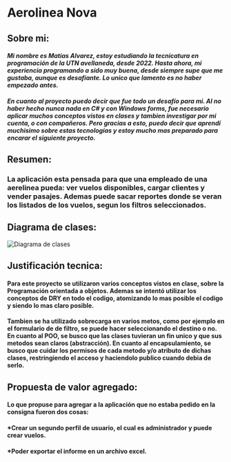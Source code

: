 # **Aerolinea Nova** #

## **Sobre mi:** ##
#### *Mi nombre es Matias Alvarez, estoy estudiando la tecnicatura en programación de la UTN avellaneda, desde 2022. Hasta ahora, mi experiencia programando a sido muy buena, desde siempre supe que me gustaba, aunque es desafiante. Lo unico que lamento es no haber empezado antes.*

#### *En cuanto al proyecto puedo decir que fue todo un desafío para mi. Al no haber hecho nunca nada en C# y con Windows forms, fue necesario aplicar muchos conceptos vistos en clases y tambien investigar por mi cuenta, o con compañeros. Pero gracias a esto, puedo decir que aprendí muchisimo sobre estas tecnologías y estoy mucho mas preparado para encarar el siguiente proyecto.*


## **Resumen:** 
### La aplicación esta pensada para que una empleado de una aerelinea pueda: ver vuelos disponibles, cargar clientes y vender pasajes. Ademas puede sacar reportes donde se veran los listados de los vuelos, segun los filtros seleccionados.

## **Diagrama de clases:**
<image src= "Parcial Matias Alvarez\Imagenes\Captura de pantalla 2022-10-03 154058.png" alt = "Diagrama de clases">

## **Justificación tecnica:**
#### Para este proyecto se utilizaron varios conceptos vistos en clase, sobre la Programación orientada a objetos. Ademas se intentó utilizar los conceptos de DRY en todo el codigo, atomizando lo mas posible el codigo y siendo lo mas claro posible.
#### Tambien se ha utilizado sobrecarga en varios metos, como por ejemplo en el formulario de de filtro, se puede hacer seleccionando el destino o no. En cuanto al POO, se busco que las clases tuvieran un fin unico y que sus metodos sean claros (abstracción). En cuanto al encapsulamiento, se busco que cuidar los permisos de cada metodo y/o atributo de dichas clases, restringiendo el acceso y haciendolo publico cuando debia de serlo.

## **Propuesta de valor agregado:**
#### Lo que propuse para agregar a la aplicación que no estaba pedido en la consigna fueron dos cosas:

#### *Crear un segundo perfil de usuario, el cual es administrador y puede crear vuelos.
#### *Poder exportar el informe en un archivo excel. 





